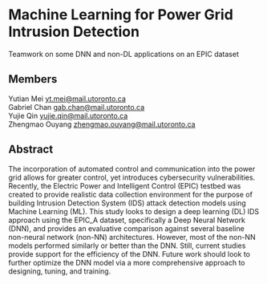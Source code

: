 # Machine Learning for Power Grid Intrusion Detection
Teamwork on some DNN and non-DL applications on an EPIC dataset

## Members
Yutian Mei yt.mei@mail.utoronto.ca  
Gabriel Chan gab.chan@mail.utoronto.ca  
Yujie Qin yujie.qin@mail.utoronto.ca  
Zhengmao Ouyang zhengmao.ouyang@mail.utoronto.ca

## Abstract
The incorporation of automated control and communication into the power grid
allows for greater control, yet introduces cybersecurity vulnerabilities. Recently,
the Electric Power and Intelligent Control (EPIC) testbed was created to provide
realistic data collection environment for the purpose of building Intrusion Detection
System (IDS) attack detection models using Machine Learning (ML). This study
looks to design a deep learning (DL) IDS approach using the EPIC_A dataset,
specifically a Deep Neural Network (DNN), and provides an evaluative comparison
against several baseline non-neural network (non-NN) architectures. However,
most of the non-NN models performed similarly or better than the DNN. Still,
current studies provide support for the efficiency of the DNN. Future work should
look to further optimize the DNN model via a more comprehensive approach to
designing, tuning, and training.
